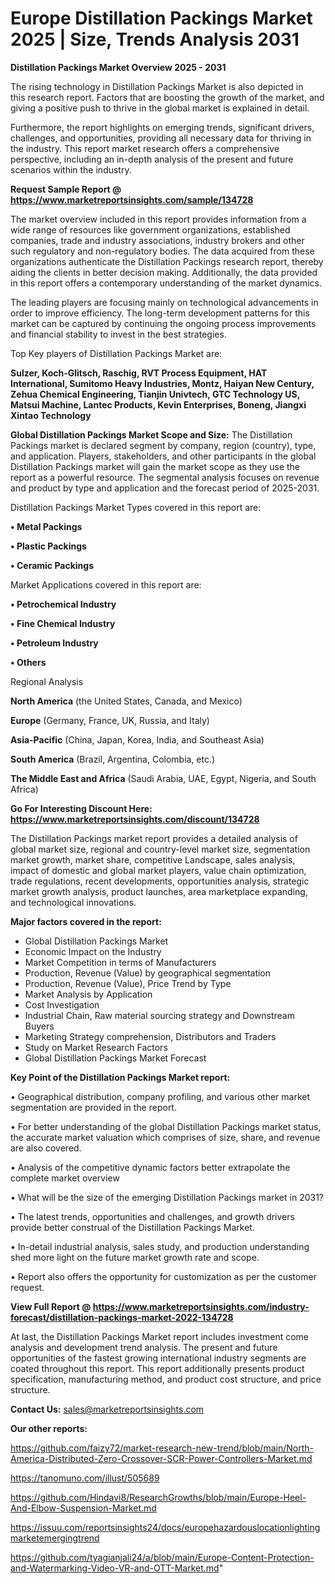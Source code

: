 # Europe Distillation Packings Market 2025 | Size, Trends Analysis 2031

<Strong> Distillation Packings Market Overview 2025 - 2031</strong>

The rising technology in Distillation Packings Market is also depicted in this research report. Factors that are boosting the growth of the market, and giving a positive push to thrive in the global market is explained in detail.

Furthermore, the report highlights on emerging trends, significant drivers, challenges, and opportunities, providing all necessary data for thriving in the industry. This report market research offers a comprehensive perspective, including an in-depth analysis of the present and future scenarios within the industry.

<strong>Request Sample Report @ <a href=https://www.marketreportsinsights.com/sample/134728>https://www.marketreportsinsights.com/sample/134728</a></strong>

The market overview included in this report provides information from a wide range of resources like government organizations, established companies, trade and industry associations, industry brokers and other such regulatory and non-regulatory bodies. The data acquired from these organizations authenticate the Distillation Packings research report, thereby aiding the clients in better decision making. Additionally, the data provided in this report offers a contemporary understanding of the market dynamics.

The leading players are focusing mainly on technological advancements in order to improve efficiency. The long-term development patterns for this market can be captured by continuing the ongoing process improvements and financial stability to invest in the best strategies.

Top Key players of Distillation Packings Market are:

<strong>Sulzer, Koch-Glitsch, Raschig, RVT Process Equipment, HAT International, Sumitomo Heavy Industries, Montz, Haiyan New Century, Zehua Chemical Engineering, Tianjin Univtech, GTC Technology US, Matsui Machine, Lantec Products, Kevin Enterprises, Boneng, Jiangxi Xintao Technology</strong>

<strong><b>Global Distillation Packings Market Scope and Size:</b></strong>
The Distillation Packings market is declared segment by company, region (country), type, and application. Players, stakeholders, and other participants in the global Distillation Packings market will gain the market scope as they use the report as a powerful resource. The segmental analysis focuses on revenue and product by type and application and the forecast period of 2025-2031.

Distillation Packings Market Types covered in this report are:

<strong>• Metal Packings

• Plastic Packings

• Ceramic Packings</strong>

Market Applications covered in this report are:

<strong>• Petrochemical Industry

• Fine Chemical Industry

• Petroleum Industry

• Others</strong> 

Regional Analysis

<strong>North America</strong> (the United States, Canada, and Mexico)

<strong>Europe</strong> (Germany, France, UK, Russia, and Italy)

<strong>Asia-Pacific</strong> (China, Japan, Korea, India, and Southeast Asia)

<strong>South America</strong> (Brazil, Argentina, Colombia, etc.)

<strong>The Middle East and Africa</strong> (Saudi Arabia, UAE, Egypt, Nigeria, and South Africa)

<strong>Go For Interesting Discount Here: <a href=https://www.marketreportsinsights.com/discount/134728>https://www.marketreportsinsights.com/discount/134728</a></strong>

The Distillation Packings market report provides a detailed analysis of global market size, regional and country-level market size, segmentation market growth, market share, competitive Landscape, sales analysis, impact of domestic and global market players, value chain optimization, trade regulations, recent developments, opportunities analysis, strategic market growth analysis, product launches, area marketplace expanding, and technological innovations.

<strong><b>Major factors covered in the report:</b></strong>
<ul>
  <li>Global Distillation Packings Market </li>
  <li>Economic Impact on the Industry</li>
  <li>Market Competition in terms of Manufacturers</li>
  <li>Production, Revenue (Value) by geographical segmentation</li>
  <li>Production, Revenue (Value), Price Trend by Type</li>
  <li>Market Analysis by Application</li>
  <li>Cost Investigation</li>
  <li>Industrial Chain, Raw material sourcing strategy and Downstream Buyers</li>
  <li>Marketing Strategy comprehension, Distributors and Traders</li>
  <li>Study on Market Research Factors</li>
  <li>Global Distillation Packings Market Forecast</li>
</ul>

<strong><b>Key Point of the Distillation Packings Market report:</b></strong>

• Geographical distribution, company profiling, and various other market segmentation are provided in the report.

• For better understanding of the global Distillation Packings market status, the accurate market valuation which comprises of size, share, and revenue are also covered.

• Analysis of the competitive dynamic factors better extrapolate the complete market overview

• What will be the size of the emerging Distillation Packings market in 2031?

• The latest trends, opportunities and challenges, and growth drivers provide better construal of the Distillation Packings Market.

• In-detail industrial analysis, sales study, and production understanding shed more light on the future market growth rate and scope.

• Report also offers the opportunity for customization as per the customer request.

<strong><b>View Full Report @ <a href=https://www.marketreportsinsights.com/industry-forecast/distillation-packings-market-2022-134728>https://www.marketreportsinsights.com/industry-forecast/distillation-packings-market-2022-134728</a></b></strong>


At last, the Distillation Packings Market report includes investment come analysis and development trend analysis. The present and future opportunities of the fastest growing international industry segments are coated throughout this report. This report additionally presents product specification, manufacturing method, and product cost structure, and price structure.

<strong>Contact Us:</strong>
sales@marketreportsinsights.com

<strong>Our other reports:</strong>

<a href=https://github.com/faizy72/market-research-new-trend/blob/main/North-America-Distributed-Zero-Crossover-SCR-Power-Controllers-Market.md>https://github.com/faizy72/market-research-new-trend/blob/main/North-America-Distributed-Zero-Crossover-SCR-Power-Controllers-Market.md</a>

<a href=https://tanomuno.com/illust/505689>https://tanomuno.com/illust/505689</a>

<a href=https://github.com/Hindavi8/ResearchGrowths/blob/main/Europe-Heel-And-Elbow-Suspension-Market.md>https://github.com/Hindavi8/ResearchGrowths/blob/main/Europe-Heel-And-Elbow-Suspension-Market.md</a>

<a href=https://issuu.com/reportsinsights24/docs/europehazardouslocationlightingmarketemergingtrend>https://issuu.com/reportsinsights24/docs/europehazardouslocationlightingmarketemergingtrend</a>

<a href=https://github.com/tyagianjali24/a/blob/main/Europe-Content-Protection-and-Watermarking-Video-VR-and-OTT-Market.md>https://github.com/tyagianjali24/a/blob/main/Europe-Content-Protection-and-Watermarking-Video-VR-and-OTT-Market.md</a>"
